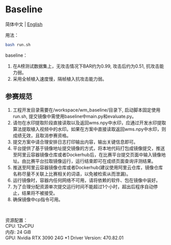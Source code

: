 # Baseline

简体中文 | [English](README_en.md)

用法：
```bash
bash run.sh
```

baseline：<br/>
1) 在A榜测试数据集上，无攻击情况下BAR约为0.99, 攻击后约为0.51, 抗攻击能力弱。<br/>
2) 采用全帧植入速度慢，隔帧植入抗攻击能力弱。<br/>


## 参赛规范 <br/>
1) 工程开发目录需要在/workspace/wm_baseline/目录下, 启动脚本固定使用run.sh, 提交镜像中需使用baseline中main.py和evaluate.py。<br/>
2) 请勿在水印提取阶段直接读取以及返回wms.npy中水印，应通过开发水印提取算法提取植入视频中的水印。如果在方案中直接读取返回wms.npy中水印，则成绩无效，且取消参赛资格。<br/>
3) 提交方案中请合理安排日志打印输出内容，输出关键信息即可。<br/>
4) 平台提供了基于镜像地址提交镜像的方式，将本地代码打包成镜像提交，推送至阿里云容器镜像仓库或者Dockerhub后，在比赛平台提交页面中输入镜像地址。由比赛平台拉取镜像运行，运行结束即可在成绩页面查询评测结果。<br/>
5) 推送至阿里云容器镜像仓库或者Dockerhub(建议使用阿里云仓库，镜像仓库名称尽量不关联上比赛相关的词语，以免被检索从而泄漏)。 <br/>
6) 运行镜像时，容器内任何网络不可用，请将依赖的软件、包在镜像中装好。 <br/>
7) 为了合理分配资源单次提交运行时间不能超过1个小时，超出后程序自动停止，结果将不被接受。<br/>
8) 确保镜像中cp指令可用。<br/>
<br/>


资源配置：<br/>
CPU: 12vCPU <br/>
内存: 24 GiB <br/>
GPU: Nvidia RTX 3090  24G *1  Driver Version: 470.82.01 <br/>
<br/>